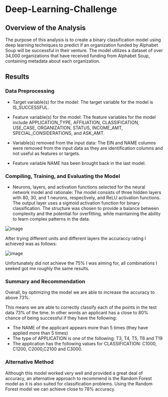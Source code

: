 # Deep-Learning-Challenge

## Overview of the Analysis
The purpose of this analysis is to create a binary classification model using deep learning techniques to predict if an organization funded by Alphabet Soup will be successful in their venture. The model utilizes a dataset of over 34,000 organizations that have received funding from Alphabet Soup, containing metadata about each organization.

## Results
### Data Preprocessing
- Target variable(s) for the model: The target variable for the model is IS_SUCCESSFUL.

- Feature variable(s) for the model: The feature variables for the model include APPLICATION_TYPE, AFFILIATION, CLASSIFICATION, USE_CASE, ORGANIZATION, STATUS, INCOME_AMT, SPECIAL_CONSIDERATIONS, and ASK_AMT.

- Variable(s) removed from the input data: The EIN and NAME columns were removed from the input data as they are identification columns and not useful as features or targets.

- Feature variable NAME has been brought back in the last model.

### Compiling, Training, and Evaluating the Model
- Neurons, layers, and activation functions selected for the neural network model and rationale: The model consists of three hidden layers with 80, 30, and 1 neurons, respectively, and ReLU activation functions. The output layer uses a sigmoid activation function for binary classification. The structure was chosen to provide a balance between complexity and the potential for overfitting, while maintaining the ability to learn complex patterns in the data.

![image](https://github.com/user-attachments/assets/4934d5f8-3f5c-4fe8-87e5-13eb351fabba)

After trying different units and different layers the accuraccy rating I achieved was as follows:

![image](https://github.com/user-attachments/assets/09fe6e52-70df-4127-8b2c-3e4e120989ae)

Unfortunately did not achieve the 75% I was aiming for, all combinations I seeked got me roughly the same results.

### Summary and Recommendation

Overall, by optimizing the model we are able to increase the accuracy to above 73%.

This means we are able to correctly classify each of the points in the test data 73% of the time. In other words an applicant has a close to 80% chance of being successful if they have the following:

- The NAME of the applicant appears more than 5 times (they have applied more than 5 times)
- The type of APPLICATION is one of the following: T3, T4, T5, T6 and T19
- The application has the following values for CLASSIFICATION: C1000, C1200, C2000,C2100 and C3000.

### Alternative Method

Although this model worked very well and provided a great deal of accuracy, an alternative approach to recommend is the Random Forest model as it is also suited for classification problems. Using the Random Forest model we can achieve close to 78% accuracy.
